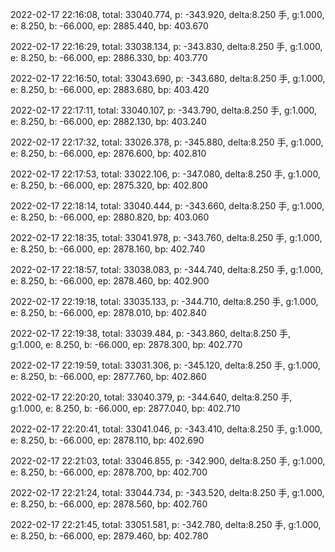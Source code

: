 2022-02-17 22:16:08, total: 33040.774, p: -343.920, delta:8.250 手, g:1.000, e: 8.250, b: -66.000, ep: 2885.440, bp: 403.670

2022-02-17 22:16:29, total: 33038.134, p: -343.830, delta:8.250 手, g:1.000, e: 8.250, b: -66.000, ep: 2886.330, bp: 403.770

2022-02-17 22:16:50, total: 33043.690, p: -343.680, delta:8.250 手, g:1.000, e: 8.250, b: -66.000, ep: 2883.680, bp: 403.420

2022-02-17 22:17:11, total: 33040.107, p: -343.790, delta:8.250 手, g:1.000, e: 8.250, b: -66.000, ep: 2882.130, bp: 403.240

2022-02-17 22:17:32, total: 33026.378, p: -345.880, delta:8.250 手, g:1.000, e: 8.250, b: -66.000, ep: 2876.600, bp: 402.810

2022-02-17 22:17:53, total: 33022.106, p: -347.080, delta:8.250 手, g:1.000, e: 8.250, b: -66.000, ep: 2875.320, bp: 402.800

2022-02-17 22:18:14, total: 33040.444, p: -343.660, delta:8.250 手, g:1.000, e: 8.250, b: -66.000, ep: 2880.820, bp: 403.060

2022-02-17 22:18:35, total: 33041.978, p: -343.760, delta:8.250 手, g:1.000, e: 8.250, b: -66.000, ep: 2878.160, bp: 402.740

2022-02-17 22:18:57, total: 33038.083, p: -344.740, delta:8.250 手, g:1.000, e: 8.250, b: -66.000, ep: 2878.460, bp: 402.900

2022-02-17 22:19:18, total: 33035.133, p: -344.710, delta:8.250 手, g:1.000, e: 8.250, b: -66.000, ep: 2878.010, bp: 402.840

2022-02-17 22:19:38, total: 33039.484, p: -343.860, delta:8.250 手, g:1.000, e: 8.250, b: -66.000, ep: 2878.300, bp: 402.770

2022-02-17 22:19:59, total: 33031.306, p: -345.120, delta:8.250 手, g:1.000, e: 8.250, b: -66.000, ep: 2877.760, bp: 402.860

2022-02-17 22:20:20, total: 33040.379, p: -344.640, delta:8.250 手, g:1.000, e: 8.250, b: -66.000, ep: 2877.040, bp: 402.710

2022-02-17 22:20:41, total: 33041.046, p: -343.410, delta:8.250 手, g:1.000, e: 8.250, b: -66.000, ep: 2878.110, bp: 402.690

2022-02-17 22:21:03, total: 33046.855, p: -342.900, delta:8.250 手, g:1.000, e: 8.250, b: -66.000, ep: 2878.700, bp: 402.700

2022-02-17 22:21:24, total: 33044.734, p: -343.520, delta:8.250 手, g:1.000, e: 8.250, b: -66.000, ep: 2878.560, bp: 402.760

2022-02-17 22:21:45, total: 33051.581, p: -342.780, delta:8.250 手, g:1.000, e: 8.250, b: -66.000, ep: 2879.460, bp: 402.780
